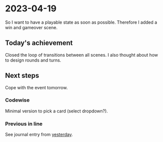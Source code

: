 # 2023-04-19

So I want to have a playable state as soon as possible.
Therefore I added a win and gameover scene.

## Today's achievement

Closed the loop of transitions between all scenes.
I also thought about how to design rounds and turns.

## Next steps

Cope with the event tomorrow.

### Codewise

Minimal version to pick a card (select dropdown?).

### Previous in line

See journal entry from [yesterday](./2023-04-18.md).
